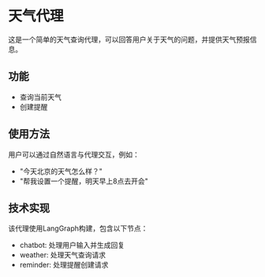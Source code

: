 # 天气代理

这是一个简单的天气查询代理，可以回答用户关于天气的问题，并提供天气预报信息。

## 功能

- 查询当前天气
- 创建提醒

## 使用方法

用户可以通过自然语言与代理交互，例如：

- "今天北京的天气怎么样？"
- "帮我设置一个提醒，明天早上8点去开会"

## 技术实现

该代理使用LangGraph构建，包含以下节点：

- chatbot: 处理用户输入并生成回复
- weather: 处理天气查询请求
- reminder: 处理提醒创建请求